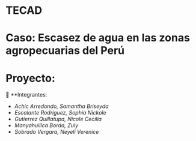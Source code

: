 # **TECAD**
# Caso: Escasez de agua en las zonas agropecuarias del Perú
# Proyecto:
:notebook_with_decorative_cover: **Integrantes:
* *Achic Arredondo, Samantha Briseyda*
* *Escalante Rodriguez, Sophia Nickole*
* *Gutierrez Quillatupa, Nicole Cecilia*
* *Manyahuillca Borda, Zuly*
* *Sobrado Vergara, Neyeli Verenice*
